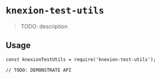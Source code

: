 # `knexion-test-utils`

> TODO: description

## Usage

```
const knexionTestUtils = require('knexion-test-utils');

// TODO: DEMONSTRATE API
```
